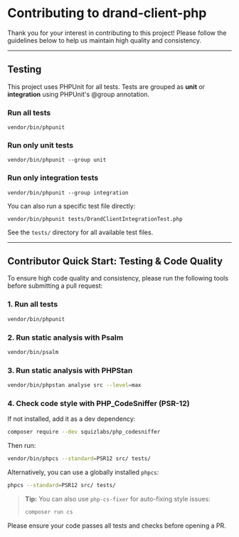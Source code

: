 # Contributing to drand-client-php

Thank you for your interest in contributing to this project! Please follow the guidelines below to help us maintain high quality and consistency.

---

## Testing

This project uses PHPUnit for all tests. Tests are grouped as **unit** or **integration** using PHPUnit's @group annotation.

### Run all tests

```
vendor/bin/phpunit
```

### Run only unit tests

```
vendor/bin/phpunit --group unit
```

### Run only integration tests

```
vendor/bin/phpunit --group integration
```

You can also run a specific test file directly:

```
vendor/bin/phpunit tests/DrandClientIntegrationTest.php
```

See the `tests/` directory for all available test files.

---

## Contributor Quick Start: Testing & Code Quality

To ensure high code quality and consistency, please run the following tools before submitting a pull request:

### 1. Run all tests
```bash
vendor/bin/phpunit
```

### 2. Run static analysis with Psalm
```bash
vendor/bin/psalm
```

### 3. Run static analysis with PHPStan
```bash
vendor/bin/phpstan analyse src --level=max
```

### 4. Check code style with PHP_CodeSniffer (PSR-12)
If not installed, add it as a dev dependency:
```bash
composer require --dev squizlabs/php_codesniffer
```
Then run:
```bash
vendor/bin/phpcs --standard=PSR12 src/ tests/
```

Alternatively, you can use a globally installed `phpcs`:
```bash
phpcs --standard=PSR12 src/ tests/
```

> **Tip:** You can also use `php-cs-fixer` for auto-fixing style issues:
> ```bash
> composer run cs
> ```

Please ensure your code passes all tests and checks before opening a PR. 